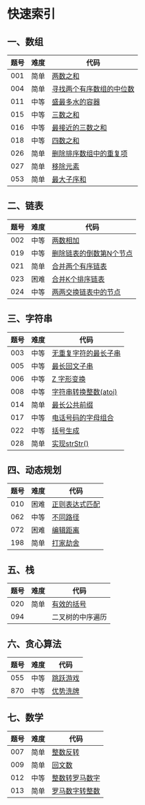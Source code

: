 # 快速索引

## 一、数组
题号 | 难度 | 代码 
---  |---   |--- 
001  | 简单| [两数之和](https://github.com/TimePickerWang/LeetCode/blob/master/code/LeetCode001.java)
004  |简单 | [寻找两个有序数组的中位数](https://github.com/TimePickerWang/LeetCode/blob/master/code/LeetCode004.java)
011  |中等| [盛最多水的容器](https://github.com/TimePickerWang/LeetCode/blob/master/code/LeetCode011.java)
015  |中等| [三数之和](https://github.com/TimePickerWang/LeetCode/blob/master/code/LeetCode015.java)
016  |中等| [最接近的三数之和](https://github.com/TimePickerWang/LeetCode/blob/master/code/LeetCode016.java)
018  |中等 | [四数之和](https://github.com/TimePickerWang/LeetCode/blob/master/code/LeetCode018.java)
026  |简单 | [删除排序数组中的重复项](https://github.com/TimePickerWang/LeetCode/blob/master/code/026.java)
027  |简单 | [移除元素](https://github.com/TimePickerWang/LeetCode/blob/master/code/027.java)
053  |简单 | [最大子序和](https://github.com/TimePickerWang/LeetCode/blob/master/code/053.java)


## 二、链表
题号 | 难度 | 代码 
---  |---   |--- 
002  |中等| [两数相加](https://github.com/TimePickerWang/LeetCode/blob/master/code/LeetCode002.java)
019  |中等 | [删除链表的倒数第N个节点](https://github.com/TimePickerWang/LeetCode/blob/master/code/LeetCode019.java)
021  |简单 | [合并两个有序链表](https://github.com/TimePickerWang/LeetCode/blob/master/code/LeetCode021.java)
023  |困难 | [合并K个排序链表](https://github.com/TimePickerWang/LeetCode/blob/master/code/LeetCode023.java)
024  |中等 | [两两交换链表中的节点](https://github.com/TimePickerWang/LeetCode/blob/master/code/LeetCode024.java)


## 三、字符串
题号 | 难度 | 代码 
---  |---   |--- 
003  |中等 | [无重复字符的最长子串](https://github.com/TimePickerWang/LeetCode/blob/master/code/LeetCode003.java)
005  |中等 | [最长回文子串](https://github.com/TimePickerWang/LeetCode/blob/master/code/LeetCode005.java)
006  |中等| [Z 字形变换](https://github.com/TimePickerWang/LeetCode/blob/master/code/LeetCode006.java)
008  |中等 | [字符串转换整数(atoi)](https://github.com/TimePickerWang/LeetCode/blob/master/code/LeetCode008.java)
014  |简单 | [最长公共前缀](https://github.com/TimePickerWang/LeetCode/blob/master/code/LeetCode014.java)
017  |中等 | [电话号码的字母组合](https://github.com/TimePickerWang/LeetCode/blob/master/code/LeetCode017.java)
022  |中等 | [括号生成](https://github.com/TimePickerWang/LeetCode/blob/master/code/LeetCode022.java)
028  |简单 | [实现strStr()](https://github.com/TimePickerWang/LeetCode/blob/master/code/LeetCode028.java)


## 四、动态规划
题号 | 难度 | 代码 
---  |---   |--- 
010  |困难 | [正则表达式匹配](https://github.com/TimePickerWang/LeetCode/blob/master/code/LeetCode010.java)
062   |中等| [不同路径](https://github.com/TimePickerWang/LeetCode/blob/master/code/LeetCode062.java)
072   |困难| [编辑距离](https://github.com/TimePickerWang/LeetCode/blob/master/code/LeetCode072.java)
198   |简单| [打家劫舍](https://github.com/TimePickerWang/LeetCode/blob/master/code/LeetCode198.java)


## 五、栈
题号 | 难度 | 代码 
---  |---   |--- 
020  |简单  | [有效的括号](https://github.com/TimePickerWang/LeetCode/blob/master/code/LeetCode020.java)
094  |   | 二叉树的中序遍历


## 六、贪心算法
题号 | 难度 | 代码 
---  |---  |--- 
055  |中等 | [跳跃游戏](https://github.com/TimePickerWang/LeetCode/blob/master/code/LeetCode055.java)
870  |中等 | [优势洗牌](https://github.com/TimePickerWang/LeetCode/blob/master/code/LeetCode870.java)


## 七、数学
题号 | 难度 | 代码 
---  |---   |--- 
007  | 简单 | [整数反转](https://github.com/TimePickerWang/LeetCode/blob/master/code/LeetCode007.java)
009  |简单  | [回文数](https://github.com/TimePickerWang/LeetCode/blob/master/code/LeetCode009.java)
012  |中等| [整数转罗马数字](https://github.com/TimePickerWang/LeetCode/blob/master/code/LeetCode012.java)
013  |简单  | [罗马数字转整数](https://github.com/TimePickerWang/LeetCode/blob/master/code/LeetCode013.java)


